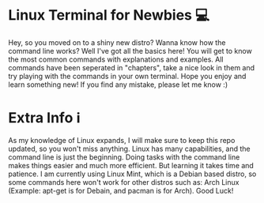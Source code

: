# Linux Terminal for Newbies 💻
Hey, so you moved on to a shiny new distro? Wanna know how the command line works? Well I've got all the basics here! You will get to know the most common commands with explanations and examples. All commands have been seperated in "chapters", take a nice look in them and try playing with the commands in your own terminal. Hope you enjoy and learn something new! If you find any mistake, please let me know :)

# Extra Info ℹ
As my knowledge of Linux expands, I will make sure to keep this repo updated, so you won't miss anything. Linux has many capabilities, and the command line is just the beginning. Doing tasks with the command line makes things easier and much more efficient. But learning it takes time and patience. I am currently using Linux Mint, which is a Debian based distro, so some commands here won't work for other distros such as: Arch Linux (Example: apt-get is for Debain, and pacman is for Arch). Good Luck!
